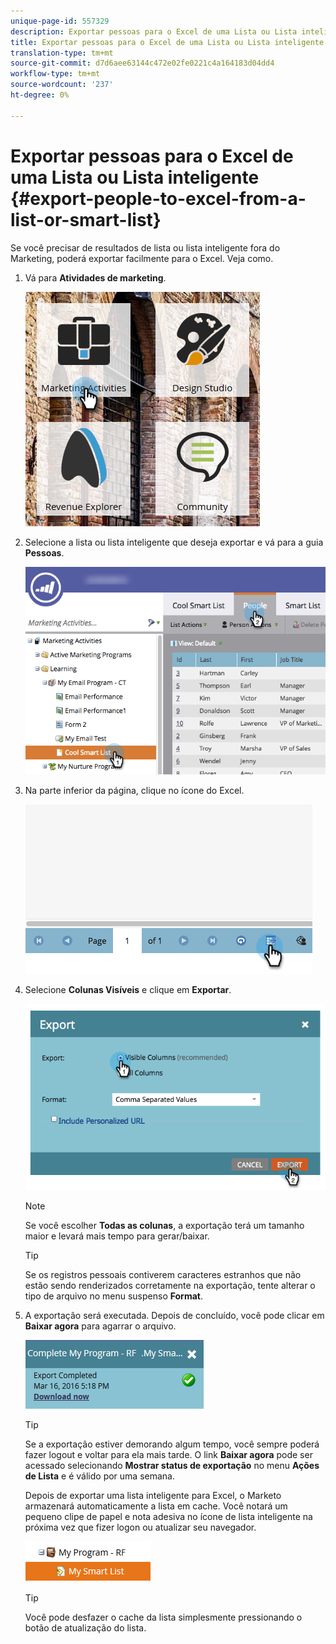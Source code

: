 ```yaml
---
unique-page-id: 557329
description: Exportar pessoas para o Excel de uma Lista ou Lista inteligente - Documentos do Marketing - Documentação do produto
title: Exportar pessoas para o Excel de uma Lista ou Lista inteligente
translation-type: tm+mt
source-git-commit: d7d6aee63144c472e02fe0221c4a164183d04dd4
workflow-type: tm+mt
source-wordcount: '237'
ht-degree: 0%

---
```



# Exportar pessoas para o Excel de uma Lista ou Lista inteligente {#export-people-to-excel-from-a-list-or-smart-list}

Se você precisar de resultados de lista ou lista inteligente fora do Marketing, poderá exportar facilmente para o Excel. Veja como.

1. Vá para **Atividades de marketing**.

   ![](assets/ma.png)

1. Selecione a lista ou lista inteligente que deseja exportar e vá para a guia **Pessoas**.

   ![](assets/smartlistpeopletab-hands.png)

1. Na parte inferior da página, clique no ícone do Excel.

   ![](assets/exportpeople.png)

1. Selecione **Colunas Visíveis** e clique em **Exportar**.

   ![](assets/image2014-9-11-14-3a1-3a37.png)

   >[!NOTE]
   >
   >Se você escolher **Todas as colunas**, a exportação terá um tamanho maior e levará mais tempo para gerar/baixar.

   >[!TIP]
   >
   >Se os registros pessoais contiverem caracteres estranhos que não estão sendo renderizados corretamente na exportação, tente alterar o tipo de arquivo no menu suspenso **Format**.

1. A exportação será executada. Depois de concluído, você pode clicar em **Baixar agora** para agarrar o arquivo.

   ![](assets/popup.png)

   >[!TIP]
   >
   >Se a exportação estiver demorando algum tempo, você sempre poderá fazer logout e voltar para ela mais tarde. O link **Baixar agora** pode ser acessado selecionando **Mostrar status de exportação** no menu **Ações de Lista** e é válido por uma semana.

   Depois de exportar uma lista inteligente para Excel, o Marketo armazenará automaticamente a lista em cache. Você notará um pequeno clipe de papel e nota adesiva no ícone de lista inteligente na próxima vez que fizer logon ou atualizar seu navegador.

   ![](assets/cached.png)

   >[!TIP]
   >
   >Você pode desfazer o cache da lista simplesmente pressionando o botão de atualização do lista.

